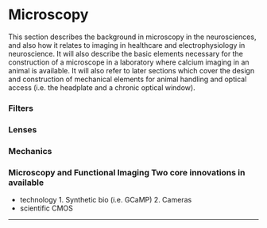 
# Microscopy

This section describes the background in microscopy in the neurosciences, and also how it relates to imaging in healthcare and electrophysiology in neuroscience. It will also describe the basic elements necessary for the construction of a microscope in a laboratory where calcium imaging in an animal is available. It will also refer to later sections which cover the design and construction of mechanical elements for animal handling and optical access (i.e. the headplate and a chronic optical window).

### Filters

### Lenses

### Mechanics

### Microscopy and Functional Imaging Two core innovations in available
- technology 
      1. Synthetic bio (i.e. GCaMP) 
      2. Cameras 
- scientific CMOS



***

